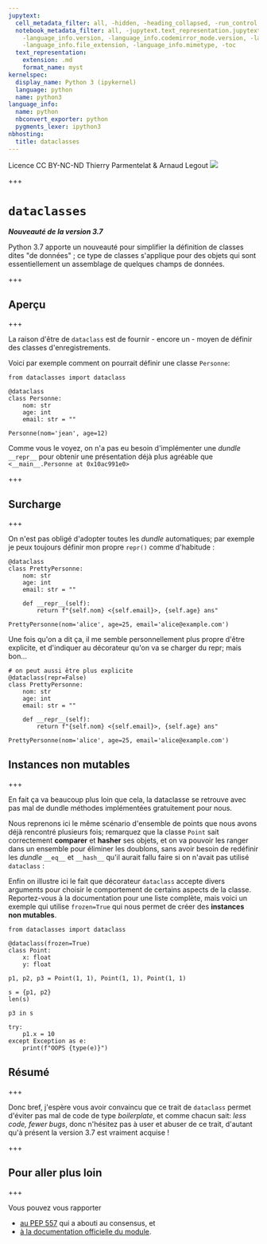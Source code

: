 ```yaml
---
jupytext:
  cell_metadata_filter: all, -hidden, -heading_collapsed, -run_control, -trusted
  notebook_metadata_filter: all, -jupytext.text_representation.jupytext_version, -jupytext.text_representation.format_version,
    -language_info.version, -language_info.codemirror_mode.version, -language_info.codemirror_mode,
    -language_info.file_extension, -language_info.mimetype, -toc
  text_representation:
    extension: .md
    format_name: myst
kernelspec:
  display_name: Python 3 (ipykernel)
  language: python
  name: python3
language_info:
  name: python
  nbconvert_exporter: python
  pygments_lexer: ipython3
nbhosting:
  title: dataclasses
---
```


<div class="licence">
<span>Licence CC BY-NC-ND</span>
<span>Thierry Parmentelat &amp; Arnaud Legout</span>
<span><img src="media/both-logos-small-alpha.png" /></span>
</div>

+++

# `dataclasses` 


***Nouveauté de la version 3.7***

Python 3.7 apporte un nouveauté pour simplifier la définition de classes dites "de données" ; ce type de classes s'applique pour des objets qui sont essentiellement un assemblage de quelques champs de données.

+++

## Aperçu

+++

La raison d'être de `dataclass` est de fournir - encore un - moyen de définir des classes d'enregistrements.

Voici par exemple comment on pourrait définir une classe `Personne`:

```{code-cell} ipython3
from dataclasses import dataclass
```

```{code-cell} ipython3
@dataclass
class Personne:
    nom: str
    age: int
    email: str = ""
        
Personne(nom='jean', age=12)        
```

Comme vous le voyez, on n'a pas eu besoin d'implémenter une *dundle* `__repr__` pour obtenir une présentation déjà plus agréable que `<__main__.Personne at 0x10ac991e0>`

+++

## Surcharge

+++

On n'est pas obligé d'adopter toutes les *dundle* automatiques; par exemple je peux toujours définir mon propre  `repr()` comme d'habitude :

```{code-cell} ipython3
@dataclass
class PrettyPersonne:
    nom: str
    age: int
    email: str = ""
    
    def __repr__(self):
        return f"{self.nom} <{self.email}>, {self.age} ans"

PrettyPersonne(nom='alice', age=25, email='alice@example.com')
```

Une fois qu'on a dit ça, il me semble personnellement plus propre d'être explicite, et d'indiquer au décorateur 
qu'on va se charger du repr; mais bon...

```{code-cell} ipython3
# on peut aussi être plus explicite
@dataclass(repr=False)
class PrettyPersonne:
    nom: str
    age: int
    email: str = ""
    
    def __repr__(self):
        return f"{self.nom} <{self.email}>, {self.age} ans"
    
PrettyPersonne(nom='alice', age=25, email='alice@example.com')    
```

## Instances non mutables

+++

En fait ça va beaucoup plus loin que cela, la dataclasse se retrouve avec pas mal de dundle méthodes implémentées gratuitement pour nous.

Nous reprenons ici le même scénario d'ensemble de points que nous avons déjà rencontré plusieurs fois; remarquez que la classe `Point` sait correctement **comparer** et **hasher** ses objets, et on va pouvoir les ranger dans un ensemble pour éliminer les doublons, sans avoir besoin de redéfinir les *dundle* `__eq__` et `__hash__` qu'il aurait fallu faire si on n'avait pas utilisé `dataclass` :

Enfin on illustre ici le fait que décorateur `dataclass` accepte divers arguments pour choisir le comportement de certains aspects de la classe. Reportez-vous à la documentation pour une liste complète, mais voici un exemple qui utilise `frozen=True` qui nous permet de créer des **instances non mutables**. 


```{code-cell} ipython3
from dataclasses import dataclass

@dataclass(frozen=True)
class Point:
    x: float
    y: float
```

```{code-cell} ipython3
p1, p2, p3 = Point(1, 1), Point(1, 1), Point(1, 1)
```

```{code-cell} ipython3
s = {p1, p2}
len(s)
```

```{code-cell} ipython3
p3 in s
```

```{code-cell} ipython3
try:
    p1.x = 10
except Exception as e:
    print(f"OOPS {type(e)}")
```

## Résumé

+++

Donc bref, j'espère vous avoir convaincu que ce trait de `dataclass` permet d'éviter pas mal de code de type *boilerplate*, et comme chacun sait: *less code, fewer bugs*, donc n'hésitez pas à user et abuser de ce trait, d'autant qu'à présent la version 3.7 est vraiment acquise !

+++

## Pour aller plus loin

+++

Vous pouvez vous rapporter

* [au PEP 557](https://www.python.org/dev/peps/pep-0557/) qui a abouti au consensus, et
* [à la documentation officielle du module](https://docs.python.org/3/library/dataclasses.html).
